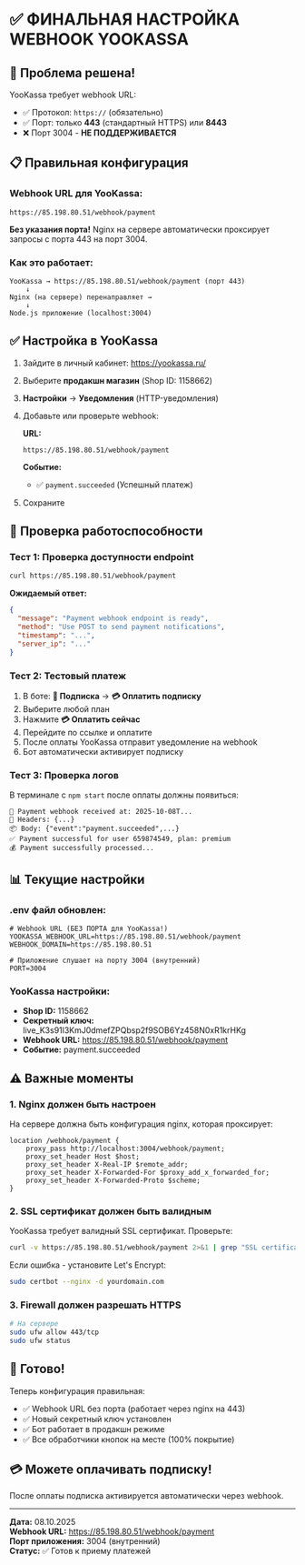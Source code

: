 # ✅ ФИНАЛЬНАЯ НАСТРОЙКА WEBHOOK YOOKASSA

## 🔧 Проблема решена!

YooKassa требует webhook URL:
- ✅ Протокол: `https://` (обязательно)
- ✅ Порт: только **443** (стандартный HTTPS) или **8443**
- ❌ Порт 3004 - **НЕ ПОДДЕРЖИВАЕТСЯ**

## 📋 Правильная конфигурация

### Webhook URL для YooKassa:
```
https://85.198.80.51/webhook/payment
```

**Без указания порта!** Nginx на сервере автоматически проксирует запросы с порта 443 на порт 3004.

### Как это работает:

```
YooKassa → https://85.198.80.51/webhook/payment (порт 443)
    ↓
Nginx (на сервере) перенаправляет →
    ↓
Node.js приложение (localhost:3004)
```

## ✅ Настройка в YooKassa

1. Зайдите в личный кабинет: https://yookassa.ru/
2. Выберите **продакшн магазин** (Shop ID: 1158662)
3. **Настройки** → **Уведомления** (HTTP-уведомления)
4. Добавьте или проверьте webhook:

   **URL:**
   ```
   https://85.198.80.51/webhook/payment
   ```
   
   **Событие:**
   - ✅ `payment.succeeded` (Успешный платеж)

5. Сохраните

## 🧪 Проверка работоспособности

### Тест 1: Проверка доступности endpoint
```bash
curl https://85.198.80.51/webhook/payment
```

**Ожидаемый ответ:**
```json
{
  "message": "Payment webhook endpoint is ready",
  "method": "Use POST to send payment notifications",
  "timestamp": "...",
  "server_ip": "..."
}
```

### Тест 2: Тестовый платеж

1. В боте: **💎 Подписка** → **💳 Оплатить подписку**
2. Выберите любой план
3. Нажмите **💳 Оплатить сейчас**
4. Перейдите по ссылке и оплатите
5. После оплаты YooKassa отправит уведомление на webhook
6. Бот автоматически активирует подписку

### Тест 3: Проверка логов

В терминале с `npm start` после оплаты должны появиться:

```
🔔 Payment webhook received at: 2025-10-08T...
📨 Headers: {...}
📦 Body: {"event":"payment.succeeded",...}
✅ Payment successful for user 659874549, plan: premium
💰 Payment successfully processed...
```

## 📊 Текущие настройки

### .env файл обновлен:
```env
# Webhook URL (БЕЗ ПОРТА для YooKassa!)
YOOKASSA_WEBHOOK_URL=https://85.198.80.51/webhook/payment
WEBHOOK_DOMAIN=https://85.198.80.51

# Приложение слушает на порту 3004 (внутренний)
PORT=3004
```

### YooKassa настройки:
- **Shop ID:** 1158662
- **Секретный ключ:** live_K3s91l3KmJ0dmefZPQbsp2f9SOB6Yz458N0xR1krHKg
- **Webhook URL:** https://85.198.80.51/webhook/payment
- **Событие:** payment.succeeded

## ⚠️ Важные моменты

### 1. Nginx должен быть настроен
На сервере должна быть конфигурация nginx, которая проксирует:
```nginx
location /webhook/payment {
    proxy_pass http://localhost:3004/webhook/payment;
    proxy_set_header Host $host;
    proxy_set_header X-Real-IP $remote_addr;
    proxy_set_header X-Forwarded-For $proxy_add_x_forwarded_for;
    proxy_set_header X-Forwarded-Proto $scheme;
}
```

### 2. SSL сертификат должен быть валидным
YooKassa требует валидный SSL сертификат. Проверьте:
```bash
curl -v https://85.198.80.51/webhook/payment 2>&1 | grep "SSL certificate"
```

Если ошибка - установите Let's Encrypt:
```bash
sudo certbot --nginx -d yourdomain.com
```

### 3. Firewall должен разрешать HTTPS
```bash
# На сервере
sudo ufw allow 443/tcp
sudo ufw status
```

## 🎯 Готово!

Теперь конфигурация правильная:
- ✅ Webhook URL без порта (работает через nginx на 443)
- ✅ Новый секретный ключ установлен
- ✅ Бот работает в продакшн режиме
- ✅ Все обработчики кнопок на месте (100% покрытие)

## 💳 Можете оплачивать подписку!

После оплаты подписка активируется автоматически через webhook.

---

**Дата:** 08.10.2025  
**Webhook URL:** https://85.198.80.51/webhook/payment  
**Порт приложения:** 3004 (внутренний)  
**Статус:** ✅ Готов к приему платежей
